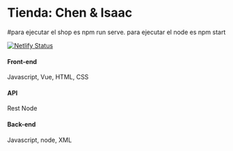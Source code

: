 # Tienda: Chen & Isaac
#para ejecutar el shop es npm run serve. para ejecutar el node es npm start

[![Netlify Status](https://api.netlify.com/api/v1/badges/c0a2c69f-a178-452b-8d38-6e02fb920a11/deploy-status)](https://app.netlify.com/sites/storeci/deploys)

#### Front-end
Javascript, Vue, HTML, CSS

#### API
Rest Node

#### Back-end
Javascript, node, XML
